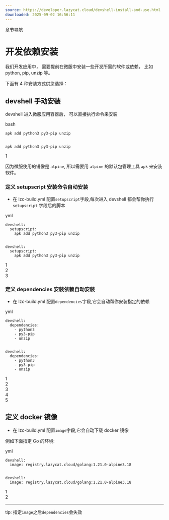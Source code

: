 ```yaml
---
source: https://developer.lazycat.cloud/devshell-install-and-use.html
downloaded: 2025-09-02 16:56:11
---
```


章节导航

# 开发依赖安装 ​

我们开发应用中， 需要提前在微服中安装一些开发所需的软件或依赖， 比如 python, pip, unzip 等。

下面有 4 种安装方式供您选择：

## devshell 手动安装 ​

devshell 进入微服应用容器后， 可以直接执行命令来安装

bash
    
    
    apk add python3 py3-pip unzip
    
    
    apk add python3 py3-pip unzip

1  


因为微服使用的镜像是 `alpine`, 所以需要用 `alpine` 的默认包管理工具 `apk` 来安装软件。

### 定义 setupscript 安装命令自动安装 ​

  * 在 lzc-build.yml 配置`setupscript`字段,每次进入 devshell 都会帮你执行 `setupscript` 字段后的脚本



yml
    
    
    devshell:
      setupscript:
        apk add python3 py3-pip unzip
    
    
    devshell:
      setupscript:
        apk add python3 py3-pip unzip

1  
2  
3  


### 定义 dependencies 安装依赖自动安装 ​

  * 在 lzc-build.yml 配置`dependencies`字段,它会自动帮你安装指定的依赖



yml
    
    
    devshell:
      dependencies:
        - python3
        - py3-pip
        - unzip
    
    
    devshell:
      dependencies:
        - python3
        - py3-pip
        - unzip

1  
2  
3  
4  
5  


## 定义 docker 镜像 ​

  * 在 lzc-build.yml 配置`image`字段,它会自动下载 docker 镜像



例如下面指定 Go 的环境:

yml
    
    
    devshell:
      image: registry.lazycat.cloud/golang:1.21.0-alpine3.18
    
    
    devshell:
      image: registry.lazycat.cloud/golang:1.21.0-alpine3.18

1  
2  


* * *

tip: 指定`image`之后`dependencies`会失效
